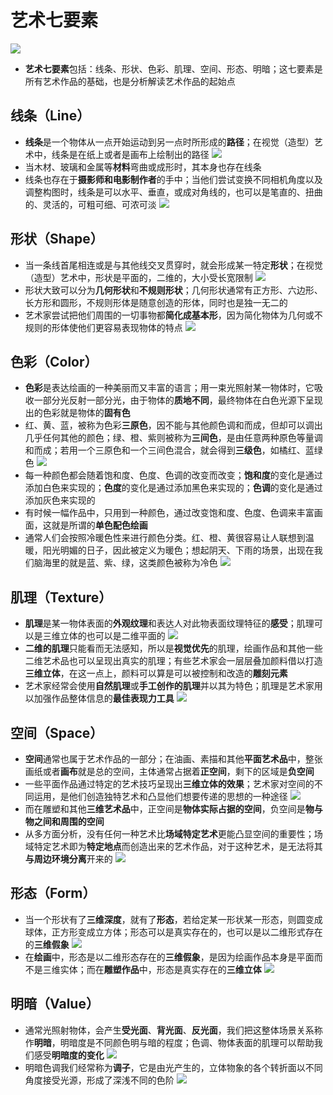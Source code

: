 # 艺术七要素
![](../images/艺术七要素.jpg)
* **艺术七要素**包括：线条、形状、色彩、肌理、空间、形态、明暗；这七要素是所有艺术作品的基础，也是分析解读艺术作品的起始点
## 线条（Line）
* **线条**是一个物体从一点开始运动到另一点时所形成的**路径**；在视觉（造型）艺术中，线条是在纸上或者是画布上绘制出的路径
![](../images/线条.jpg)
* 当木材、玻璃和金属等**材料**弯曲或成形时，其本身也存在线条
* 线条也存在于**摄影师和电影制作者**的手中；当他们尝试变换不同相机角度以及调整构图时，线条是可以水平、垂直，或成对角线的，也可以是笔直的、扭曲的、灵活的，可粗可细、可浓可淡
![](../images/Van%20Gogh.jpg)
## 形状（Shape）
* 当一条线首尾相连或是与其他线交叉贯穿时，就会形成某一特定**形状**；在视觉（造型）艺术中，形状是平面的，二维的，大小受长宽限制
![](../images/形状.jpg)
* 形状大致可以分为**几何形状**和**不规则形状**；几何形状通常有正方形、六边形、长方形和圆形，不规则形体是随意创造的形体，同时也是独一无二的
* 艺术家尝试把他们周围的一切事物都**简化成基本形**，因为简化物体为几何或不规则的形体使他们更容易表现物体的特点
![](../images/Cezanne.jpg)
## 色彩（Color）
* **色彩**是表达绘画的一种美丽而又丰富的语言；用一束光照射某一物体时，它吸收一部分光反射一部分光，由于物体的**质地不同**，最终物体在白色光源下呈现出的色彩就是物体的**固有色**
* 红、黄、蓝，被称为色彩**三原色**，因不能与其他颜色调和而成，但却可以调出几乎任何其他的颜色；绿、橙、紫则被称为**三间色**，是由任意两种原色等量调和而成；若用一个三原色和一个三间色混合，就会得到**三级色**，如橘红、蓝绿色
![](../images/三原色.jpg)
* 每一种颜色都会随着饱和度、色度、色调的改变而改变；**饱和度**的变化是通过添加白色来实现的；**色度**的变化是通过添加黑色来实现的；**色调**的变化是通过添加灰色来实现的
* 有时候一幅作品中，只用到一种颜色，通过改变饱和度、色度、色调来丰富画面，这就是所谓的**单色配色绘画**
* 通常人们会按照冷暖色性来进行颜色分类。红、橙、黄很容易让人联想到温暖，阳光明媚的日子，因此被定义为暖色；想起阴天、下雨的场景，出现在我们脑海里的就是蓝、紫、绿，这类颜色被称为冷色
![](../images/Rothko.jpg)
## 肌理（Texture）
* **肌理**是某一物体表面的**外观纹理**和表达人对此物表面纹理特征的**感受**；肌理可以是三维立体的也可以是二维平面的
![](../images/肌理.jpg)
* **二维的肌理**只能看而无法感知，所以是**视觉优先**的肌理，绘画作品和其他一些二维艺术品也可以呈现出真实的肌理；有些艺术家会一层层叠加颜料借以打造**三维立体**，在这一点上，颜料可以算是可以被控制和改造的**雕刻元素**
* 艺术家经常会使用**自然肌理**或**手工创作的肌理**并以其为特色；肌理是艺术家用以加强作品整体信息的**最佳表现力工具**
![](../images/Barrett.jpg)
## 空间（Space）
* **空间**通常也属于艺术作品的一部分；在油画、素描和其他**平面艺术品**中，整张画纸或者**画布**就是总的空间，主体通常占据着**正空间**，剩下的区域是**负空间**
* 一些平面作品通过特定的艺术技巧呈现出**三维立体的效果**；艺术家对空间的不同运用，是他们创造独特艺术和凸显他们想要传递的思想的一种途径
![](../images/空间.jpg)
* 而在雕塑和其他**三维艺术品**中，正空间是**物体实际占据的空间**，负空间是**物与物之间和周围的空间**
* 从多方面分析，没有任何一种艺术比**场域特定艺术**更能凸显空间的重要性；场域特定艺术即为**特定地点**而创造出来的艺术作品，对于这种艺术，是无法将其**与周边环境分离**开来的
![](../images/螺旋形防波堤.jpg)
## 形态（Form）
* 当一个形状有了**三维深度**，就有了**形态**，若给定某一形状某一形态，则圆变成球体，正方形变成立方体；形态可以是真实存在的，也可以是以二维形式存在的**三维假象**
![](../images/形态.jpg)
* 在**绘画**中，形态是以二维形态存在的**三维假象**，是因为绘画作品本身是平面而不是三维实体；而在**雕塑作品**中，形态是真实存在的**三维立体**
![](../images/Firenze.jpg)
## 明暗（Value）
* 通常光照射物体，会产生**受光面**、**背光面**、**反光面**，我们把这整体场景关系称作**明暗**，明暗度是不同颜色明与暗的程度；色调、物体表面的肌理可以帮助我们感受**明暗度的变化**
![](../images/明暗.jpg)
* 明暗色调我们经常称为**调子**，它是由光产生的，立体物象的各个转折面以不同角度接受光源，形成了深浅不同的色阶
![](../images/Weston.jpg)